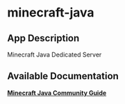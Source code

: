 # minecraft-java

## App Description

Minecraft Java Dedicated Server

## Available Documentation

[**Minecraft Java Community Guide**](charts/stable/minecraft-java/community-guide)

